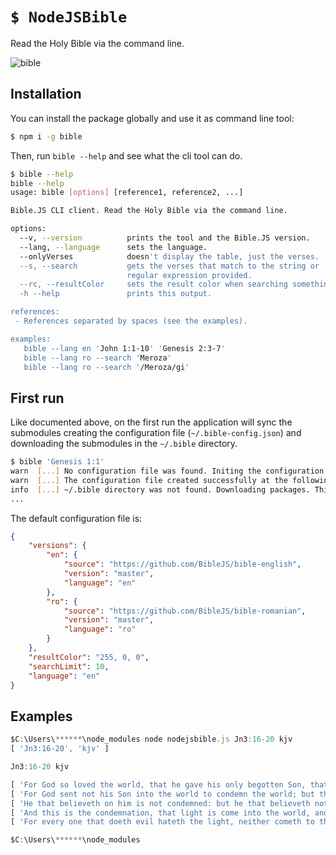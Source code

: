 # `$ NodeJSBible`

Read the Holy Bible via the command line.

![bible](http://i.imgur.com/CcEXgHy.png)

## Installation

You can install the package globally and use it as command line tool:

```sh
$ npm i -g bible
```

Then, run `bible --help` and see what the cli tool can do.

```sh
$ bible --help
bible --help
usage: bible [options] [reference1, reference2, ...]

Bible.JS CLI client. Read the Holy Bible via the command line.

options:
  --v, --version          prints the tool and the Bible.JS version.
  --lang, --language      sets the language.
  --onlyVerses            doesn't display the table, just the verses.
  --s, --search           gets the verses that match to the string or
                          regular expression provided.
  --rc, --resultColor     sets the result color when searching something.
  -h --help               prints this output.

references:
 - References separated by spaces (see the examples).

examples:
   bible --lang en 'John 1:1-10' 'Genesis 2:3-7'
   bible --lang ro --search 'Meroza'
   bible --lang ro --search '/Meroza/gi'

```

## First run
Like documented above, on the first run the application will sync the submodules
creating the configuration file (`~/.bible-config.json`) and downloading the
submodules in the `~/.bible` directory.

```sh
$ bible 'Genesis 1:1'
warn  [...] No configuration file was found. Initing the configuration file.
warn  [...] The configuration file created successfully at the following location: /home/ionicabizau/.bible-config.json
info  [...] ~/.bible directory was not found. Downloading packages. This may take a while.
...
```

The default configuration file is:

```json
{
    "versions": {
        "en": {
            "source": "https://github.com/BibleJS/bible-english",
            "version": "master",
            "language": "en"
        },
        "ro": {
            "source": "https://github.com/BibleJS/bible-romanian",
            "version": "master",
            "language": "ro"
        }
    },
    "resultColor": "255, 0, 0",
    "searchLimit": 10,
    "language": "en"
}
```

## Examples

```js
$C:\Users\******\node_modules node nodejsbible.js Jn3:16-20 kjv
[ 'Jn3:16-20', 'kjv' ]

Jn3:16-20 kjv

[ 'For God so loved the world, that he gave his only begotten Son, that whosoever believeth in him should not perish, but have everlasting life.' ]
[ 'For God sent not his Son into the world to condemn the world; but that the world through him might be saved.' ]
[ 'He that believeth on him is not condemned: but he that believeth not is condemned already, because he hath not believed in the name of the only begotten Son of God.' ]
[ 'And this is the condemnation, that light is come into the world, and men loved darkness rather than light, because their deeds were evil.' ]
[ 'For every one that doeth evil hateth the light, neither cometh to the light, lest his deeds should be reproved.' ]

$C:\Users\******\node_modules

```
